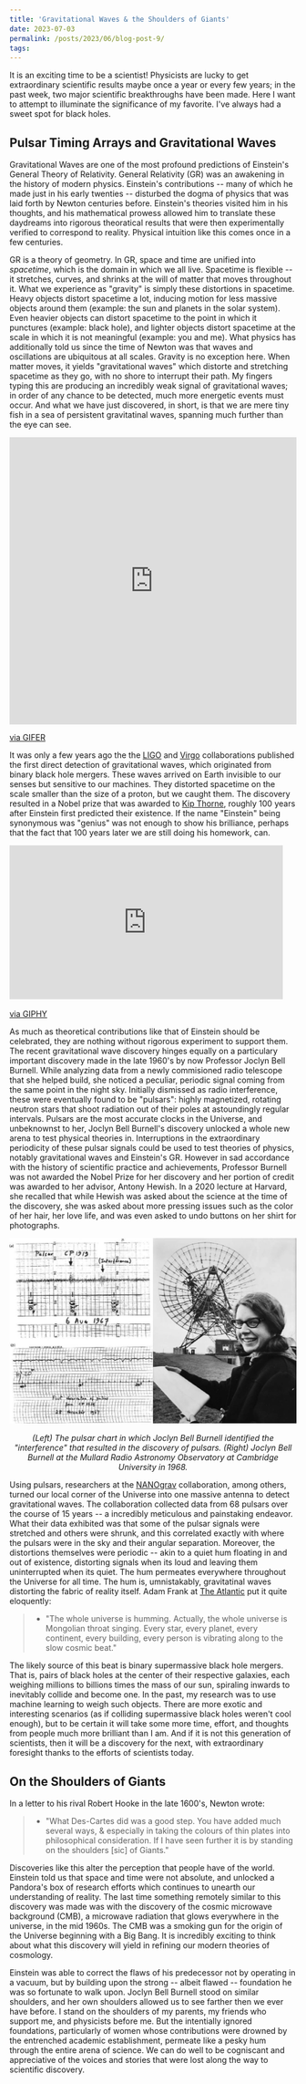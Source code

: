 ```yaml
---
title: 'Gravitational Waves & the Shoulders of Giants'
date: 2023-07-03
permalink: /posts/2023/06/blog-post-9/
tags:
---
```


It is an exciting time to be a scientist! Physicists are lucky to get extraordinary scientific results maybe once a year or every few years; in the past week, two major scientific breakthroughs have been made. Here I want to attempt to illuminate the significance of my favorite. I've always had a sweet spot for black holes.

## Pulsar Timing Arrays and Gravitational Waves

Gravitational Waves are one of the most profound predictions of Einstein's General Theory of Relativity. General Relativity (GR) was an awakening in the history of modern physics. Einstein's contributions -- many of which he made just in his early twenties -- disturbed the dogma of physics that was laid forth by Newton centuries before. Einstein's theories visited him in his thoughts, and his mathematical prowess allowed him to translate these daydreams into rigorous theoratical results that were then experimentally verified to correspond to reality. Physical intuition like this comes once in a few centuries.

GR is a theory of geometry. In GR, space and time are unified into *spacetime*, which is the domain in which we all live. Spacetime is flexible -- it stretches, curves, and shrinks at the will of matter that moves throughout it. What we experience as "gravity" is simply these distortions in spacetime. Heavy objects distort spacetime a lot, inducing motion for less massive objects around them (example: the sun and planets in the solar system). Even heavier objects can distort spacetime to the point in which it punctures (example: black hole), and lighter objects distort spacetime at the scale in which it is not meaningful (example: you and me). What physics has additionally told us since the time of Newton was that waves and oscillations are ubiquitous at all scales. Gravity is no exception here. When matter moves, it yields "gravitational waves" which distorte and stretching spacetime as they go, with no shore to interrupt their path. My fingers typing this are producing an incredibly weak signal of gravitational waves; in order of any chance to be detected, much more energetic events must occur. And what we have just discovered, in short, is that we are mere tiny fish in a sea of persistent gravitatinal waves, spanning much further than the eye can see.

<div style="padding-top:100.000%;position:relative;"><iframe src="https://gifer.com/embed/7U5s" width="100%" height="100%" style='position:absolute;top:0;left:0;' frameBorder="0" allowFullScreen></iframe></div><p><a href="https://gifer.com">via GIFER</a></p>

It was only a few years ago the the [LIGO](https://www.ligo.org) and [Virgo](https://www.virgo-gw.eu) collaborations published the first direct detection of gravitational waves, which originated from binary black hole mergers. These waves arrived on Earth invisible to our senses but sensitive to our machines. They distorted spacetime on the scale smaller than the size of a proton, but we caught them. The discovery resulted in a Nobel prize that was awarded to [Kip Thorne](https://www.nobelprize.org/prizes/physics/2017/thorne/facts/), roughly 100 years after Einstein first predicted their existence. If the name "Einstein" being synonymous was "genius" was not enough to show his brilliance, perhaps that the fact that 100 years later we are still doing his homework, can.

<iframe src="https://giphy.com/embed/l4KibM38zZ0fCsXF6" width="480" height="270" frameBorder="0" class="giphy-embed" allowFullScreen></iframe><p><a href="https://giphy.com/gifs/space-black-holes-gravitational-waves-l4KibM38zZ0fCsXF6">via GIPHY</a></p>

As much as theoretical contributions like that of Einstein should be celebrated, they are nothing without rigorous experiment to support them. The recent gravitational wave discovery hinges equally on a particulary important discovery made in the late 1960's by now Professor Joclyn Bell Burnell. While analyzing data from a newly commisioned radio telescope that she helped build, she noticed a peculiar, periodic signal coming from the same point in the night sky. Initially dismissed as radio interference, these were eventually found to be "pulsars": highly magnetized, rotating neutron stars that shoot radiation out of their poles at astoundingly regular intervals. Pulsars are the most accurate clocks in the Universe, and unbeknownst to her, Joclyn Bell Burnell's discovery unlocked a whole new arena to test physical theories in. Interruptions in the extraordinary periodicity of these pulsar signals could be used to test theories of physics, notably gravitational waves and Einstein's GR. However in sad accordance with the history of scientific practice and achievements, Professor Burnell was not awarded the Nobel Prize for her discovery and her portion of credit was awarded to her advisor, Antony Hewish. In a 2020 lecture at Harvard, she recalled that while Hewish was asked about the science at the time of the discovery, she was asked about more pressing issues such as the color of her hair, her love life, and was even asked to undo buttons on her shirt for photographs.

![higgs](/images/jbell.png)
<p align="center">
  <em>(Left) The pulsar chart in which Joclyn Bell Burnell identified the "interference" that resulted in the discovery of pulsars. (Right) Joclyn Bell Burnell at the Mullard Radio Astronomy Observatory at Cambridge University in 1968. </em>
</p>

Using pulsars, researchers at the [NANOgrav](https://nanograv.org) collaboration, among others, turned our local corner of the Universe into one massive antenna to detect gravitational waves. The collaboration collected data from 68 pulsars over the course of 15 years -- a incredibly meticulous and painstaking endeavor. What their data exhibited was that some of the pulsar signals were stretched and others were shrunk, and this correlated exactly with where the pulsars were in the sky and their angular separation. Moreover, the distortions themselves were periodic -- akin to a quiet hum floating in and out of existence, distorting signals when its loud and leaving them uninterrupted when its quiet. The hum permeates everywhere throughout the Universe for all time. The hum is, umnistakably, gravitatinal waves distorting the fabric of reality itself. Adam Frank at [The Atlantic](https://www.theatlantic.com/science/archive/2023/06/universe-gravitational-waves-nanograv-discovery/674570/) put it quite eloquently:

> * "The whole universe is humming. Actually, the whole universe is Mongolian throat singing. Every star, every planet, every continent, every building, every person is vibrating along to the slow cosmic beat."

The likely source of this beat is binary supermassive black hole mergers. That is, pairs of black holes at the center of their respective galaxies, each weighing millions to billions times the mass of our sun, spiraling inwards to inevitably collide and become one. In the past, my research was to use machine learning to weigh such objects. There are more exotic and interesting scenarios (as if colliding supermassive black holes weren't cool enough), but to be certain it will take some more time, effort, and thoughts from people much more brilliant than I am. And if it is not this generation of scientists, then it will be a discovery for the next, with extraordinary foresight thanks to the efforts of scientists today.

## On the Shoulders of Giants

In a letter to his rival Robert Hooke in the late 1600's, Newton wrote:

> * "What Des-Cartes did was a good step. You have added much several ways, & especially in taking the colours of thin plates into philosophical consideration. If I have seen further it is by standing on the shoulders [sic] of Giants."

Discoveries like this alter the perception that people have of the world. Einstein told us that space and time were not absolute, and unlocked a Pandora's box of research efforts which continues to unearth our understanding of reality. The last time something remotely similar to this discovery was made was with the discovery of the cosmic microwave background (CMB), a microwave radiation that glows everywhere in the universe, in the mid 1960s. The CMB was a smoking gun for the origin of the Universe beginning with a Big Bang. It is incredibly exciting to think about what this discovery will yield in refining our modern theories of cosmology.

Einstein was able to correct the flaws of his predecessor not by operating in a vacuum, but by building upon the strong -- albeit flawed -- foundation he was so fortunate to walk upon. Joclyn Bell Burnell stood on similar shoulders, and her own shoulders allowed us to see farther then we ever have before. I stand on the shoulders of my parents, my friends who support me, and physicists before me. But the intentially ignored foundations, particularly of women whose contributions were drowned by the entrenched academic establishment, permeate like a pesky hum through the entire arena of science. We can do well to be cogniscant and appreciative of the voices and stories that were lost along the way to scientific discovery.